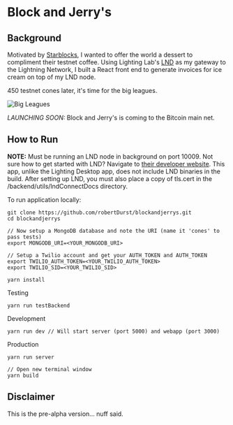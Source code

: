 # Block and Jerry's

## Background
Motivated by [Starblocks](https://starblocks.acinq.co/#/), I wanted to offer the world a dessert to compliment their testnet coffee. Using Lighting Lab's [LND](https://github.com/lightningnetwork/lnd) as my gateway to the Lightning Network, I built a React front end to generate invoices for ice cream on top of my LND node.

450 testnet cones later, it's time for the big leagues.

![Big Leagues](https://media.giphy.com/media/3oAt20WaK4ZpWdD63m/giphy.gif)

*LAUNCHING SOON:* Block and Jerry's is coming to the Bitcoin main net.

## How to Run

**NOTE:** Must be running an LND node in background on port 10009. Not sure how to get started with LND? Navigate to [their developer website](http://dev.lightning.community/). This app, unlike the Lighting Desktop app, does not include LND binaries in the build. After setting up LND, you must also place a copy of tls.cert in the /backend/utils/lndConnectDocs directory.

To run application locally:
```
git clone https://github.com/robertDurst/blockandjerrys.git
cd blockandjerrys

// Now setup a MongoDB database and note the URI (name it 'cones' to pass tests)
export MONGODB_URI=<YOUR_MONGODB_URI>

// Setup a Twilio account and get your AUTH_TOKEN and AUTH_TOKEN
export TWILIO_AUTH_TOKEN=<YOUR_TWILIO_AUTH_TOKEN>
export TWILIO_SID=<YOUR_TWILIO_SID>

yarn install
```

Testing
```
yarn run testBackend
```

Development
```
yarn run dev // Will start server (port 5000) and webapp (port 3000)
```

Production
```
yarn run server

// Open new terminal window
yarn build
```

## Disclaimer
This is the pre-alpha version... nuff said.
